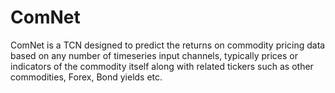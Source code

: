 # ComNet

ComNet is a TCN designed to predict the returns on commodity pricing data based on any number of timeseries input channels,
typically prices or indicators of the commodity itself along with related tickers such as other commodities, Forex, Bond yields etc.
